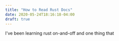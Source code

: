 ```yaml
---
title: "How to Read Rust Docs"
date: 2020-05-24T18:16:18-04:00
draft: true
---
```


I've been learning rust on-and-off and one thing that


